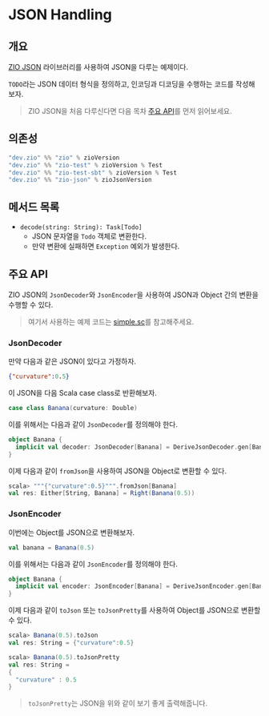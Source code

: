 # JSON Handling

## 개요

[ZIO JSON](https://github.com/zio/zio-json) 라이브러리를 사용하여 JSON을 다루는 예제이다.

`TODO`라는 JSON 데이터 형식을 정의하고, 인코딩과 디코딩을 수행하는 코드를 작성해보자.

> ZIO JSON을 처음 다루신다면 다음 목차 [주요 API](#주요-api)를 먼저 읽어보세요.

## 의존성

```sbt
"dev.zio" %% "zio" % zioVersion
"dev.zio" %% "zio-test" % zioVersion % Test
"dev.zio" %% "zio-test-sbt" % zioVersion % Test
"dev.zio" %% "zio-json" % zioJsonVersion
```

## 메서드 목록

- `decode(string: String): Task[Todo]`
  - JSON 문자열을 `Todo` 객체로 변환한다.
  - 만약 변환에 실패하면 `Exception` 예외가 발생한다.

## 주요 API

ZIO JSON의 `JsonDecoder`와 `JsonEncoder`을 사용하여 JSON과 Object 간의 변환을 수행할 수 있다.

> 여기서 사용하는 예제 코드는 [simple.sc](./src/main/scala/simple.sc)를 참고해주세요.

### JsonDecoder

만약 다음과 같은 JSON이 있다고 가정하자.

```json
{"curvature":0.5}
```

이 JSON을 다음 Scala case class로 반환해보자.

```scala
case class Banana(curvature: Double)
```

이를 위해서는 다음과 같이 `JsonDecoder`를 정의해야 한다.

```scala
object Banana {
  implicit val decoder: JsonDecoder[Banana] = DeriveJsonDecoder.gen[Banana]
}
```

이제 다음과 같이 `fromJson`을 사용하여 JSON을 Object로 변환할 수 있다.

```scala
scala> """{"curvature":0.5}""".fromJson[Banana]
val res: Either[String, Banana] = Right(Banana(0.5))
```

### JsonEncoder

이번에는 Object를 JSON으로 변환해보자.

```scala
val banana = Banana(0.5)
```

이를 위해서는 다음과 같이 `JsonEncoder`를 정의해야 한다.

```scala
object Banana {
  implicit val encoder: JsonEncoder[Banana] = DeriveJsonEncoder.gen[Banana]
}
```

이제 다음과 같이 `toJson` 또는 `toJsonPretty`를 사용하여 Object를 JSON으로 변환할 수 있다.

```scala
scala> Banana(0.5).toJson
val res: String = {"curvature":0.5}

scala> Banana(0.5).toJsonPretty
val res: String =
{
  "curvature" : 0.5
}
```

> `toJsonPretty`는 JSON을 위와 같이 보기 좋게 출력해줍니다.
